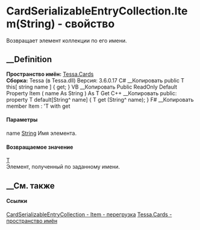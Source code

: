 # CardSerializableEntryCollection<T>.Item(String) - свойство
Возвращает элемент коллекции по его имени.
## __Definition
 **Пространство имён:** [Tessa.Cards](N_Tessa_Cards.htm)  
 **Сборка:** Tessa (в Tessa.dll) Версия: 3.6.0.17
C# __Копировать
     public T this[
    	string name
    ] { get; }
VB __Копировать
     Public ReadOnly Default Property Item ( 
    	name As String
    ) As T
    	Get
C++ __Копировать
     public:
    property T default[String^ name] {
    	T get (String^ name);
    }
F# __Копировать
     member Item : 'T with get
#### Параметры
name [String](https://learn.microsoft.com/dotnet/api/system.string)
    Имя элемента.
#### Возвращаемое значение
[T](T_Tessa_Cards_CardSerializableEntryCollection_1.htm)  
Элемент, полученный по заданному имени.
##  __См. также
#### Ссылки
[CardSerializableEntryCollection<T> \-
](T_Tessa_Cards_CardSerializableEntryCollection_1.htm)
[Item -
перегрузка](Overload_Tessa_Cards_CardSerializableEntryCollection_1_Item.htm)
[Tessa.Cards - пространство имён](N_Tessa_Cards.htm)
